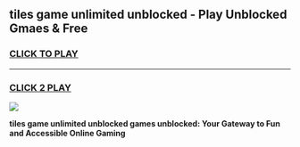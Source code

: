 
## tiles game unlimited unblocked - Play Unblocked Gmaes & Free
<h3>
<a href="https://news.freeplayer.one?title=tiles_game_unlimited_unblocked&ref=23F">CLICK TO PLAY</a></h3>
<hr>

<h3>
<a href="https://news.freeplayer.one?title=tiles_game_unlimited_unblocked&ref=23F">CLICK 2 PLAY</a>
  
</h3>

<a href="https://news.freeplayer.one?title=tiles_game_unlimited_unblocked&ref=23F/"><img src="https://clearcache.store/games.png"></a>


**tiles game unlimited unblocked games unblocked: Your Gateway to Fun and Accessible Online Gaming**
